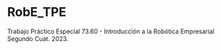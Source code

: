 # RobE_TPE
Trabajo Práctico Especial 73.60 - Introducción a la Robótica Empresarial Segundo Cuat. 2023.
